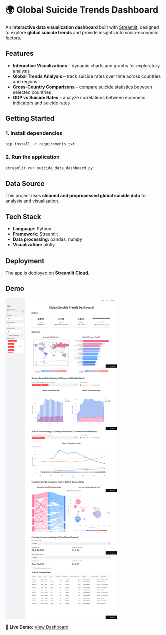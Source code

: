 # 🌍 Global Suicide Trends Dashboard

An **interactive data visualization dashboard** built with [Streamlit](https://streamlit.io/), designed to explore **global suicide trends** and provide insights into socio-economic factors.

## Features

- **Interactive Visualizations** – dynamic charts and graphs for exploratory analysis
- **Global Trends Analysis** – track suicide rates over time across countries and regions
- **Cross-Country Comparisons** – compare suicide statistics between selected countries
- **GDP vs Suicide Rates** – analyze correlations between economic indicators and suicide rates

## Getting Started

### 1. Install dependencies

```bash
pip install -r requirements.txt
```

### 2. Run the application

```bash
streamlit run suicide_data_dashboard.py
```

## Data Source

This project uses **cleaned and preprocessed global suicide data** for analysis and visualization.

## Tech Stack

- **Language:** Python
- **Framework:** Streamlit
- **Data processing:** pandas, numpy
- **Visualization:** plotly

## Deployment

The app is deployed on **Streamlit Cloud**.

## Demo

![Dashboard Screenshot](./screenshot.png)

🔗 **Live Demo:** [View Dashboard](https://suicide-data-dashboard-44bdm9urdx5ao6csm69rq7.streamlit.app/)
